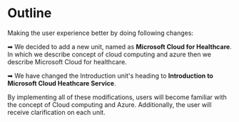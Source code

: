 # Outline 

Making the user experience better by doing following changes:

➡ We decided to add a new unit, named as **Microsoft Cloud for Healthcare**. In which we describe concept of cloud computing and azure then we describe
Microsoft Cloud for healthcare.

➡ We have changed the Introduction unit's heading to **Introduction to Microsoft Cloud Heathcare Service**.

By implementing all of these modifications, users will become familiar with the concept of Cloud computing and Azure. Additionally, the user will receive clarification on each unit.
  
